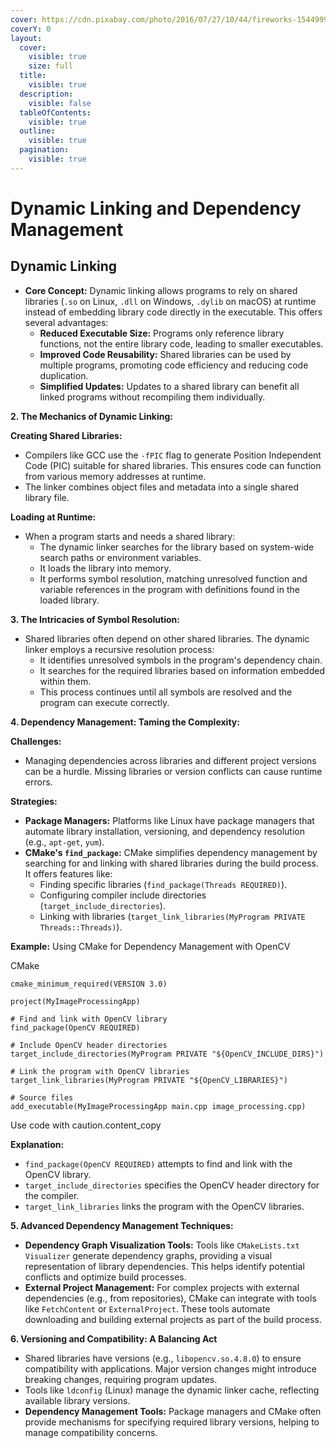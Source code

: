 ```yaml
---
cover: https://cdn.pixabay.com/photo/2016/07/27/10/44/fireworks-1544999_1280.jpg
coverY: 0
layout:
  cover:
    visible: true
    size: full
  title:
    visible: true
  description:
    visible: false
  tableOfContents:
    visible: true
  outline:
    visible: true
  pagination:
    visible: true
---
```


# Dynamic Linking and Dependency Management

## **Dynamic Linking**

* **Core Concept:** Dynamic linking allows programs to rely on shared libraries (`.so` on Linux, `.dll` on Windows, `.dylib` on macOS) at runtime instead of embedding library code directly in the executable. This offers several advantages:
  * **Reduced Executable Size:** Programs only reference library functions, not the entire library code, leading to smaller executables.
  * **Improved Code Reusability:** Shared libraries can be used by multiple programs, promoting code efficiency and reducing code duplication.
  * **Simplified Updates:** Updates to a shared library can benefit all linked programs without recompiling them individually.

**2. The Mechanics of Dynamic Linking:**

**Creating Shared Libraries:**

* Compilers like GCC use the `-fPIC` flag to generate Position Independent Code (PIC) suitable for shared libraries. This ensures code can function from various memory addresses at runtime.
* The linker combines object files and metadata into a single shared library file.

**Loading at Runtime:**

* When a program starts and needs a shared library:
  * The dynamic linker searches for the library based on system-wide search paths or environment variables.
  * It loads the library into memory.
  * It performs symbol resolution, matching unresolved function and variable references in the program with definitions found in the loaded library.

**3. The Intricacies of Symbol Resolution:**

* Shared libraries often depend on other shared libraries. The dynamic linker employs a recursive resolution process:
  * It identifies unresolved symbols in the program's dependency chain.
  * It searches for the required libraries based on information embedded within them.
  * This process continues until all symbols are resolved and the program can execute correctly.

**4. Dependency Management: Taming the Complexity:**

**Challenges:**

* Managing dependencies across libraries and different project versions can be a hurdle. Missing libraries or version conflicts can cause runtime errors.

**Strategies:**

* **Package Managers:** Platforms like Linux have package managers that automate library installation, versioning, and dependency resolution (e.g., `apt-get`, `yum`).
* **CMake's `find_package`:** CMake simplifies dependency management by searching for and linking with shared libraries during the build process. It offers features like:
  * Finding specific libraries (`find_package(Threads REQUIRED)`).
  * Configuring compiler include directories (`target_include_directories`).
  * Linking with libraries (`target_link_libraries(MyProgram PRIVATE Threads::Threads)`).

**Example:** Using CMake for Dependency Management with OpenCV

CMake

```
cmake_minimum_required(VERSION 3.0)

project(MyImageProcessingApp)

# Find and link with OpenCV library
find_package(OpenCV REQUIRED)

# Include OpenCV header directories
target_include_directories(MyProgram PRIVATE "${OpenCV_INCLUDE_DIRS}")

# Link the program with OpenCV libraries
target_link_libraries(MyProgram PRIVATE "${OpenCV_LIBRARIES}")

# Source files
add_executable(MyImageProcessingApp main.cpp image_processing.cpp)
```

Use code with caution.content\_copy

**Explanation:**

* `find_package(OpenCV REQUIRED)` attempts to find and link with the OpenCV library.
* `target_include_directories` specifies the OpenCV header directory for the compiler.
* `target_link_libraries` links the program with the OpenCV libraries.

**5. Advanced Dependency Management Techniques:**

* **Dependency Graph Visualization Tools:** Tools like `CMakeLists.txt Visualizer` generate dependency graphs, providing a visual representation of library dependencies. This helps identify potential conflicts and optimize build processes.
* **External Project Management:** For complex projects with external dependencies (e.g., from repositories), CMake can integrate with tools like `FetchContent` or `ExternalProject`. These tools automate downloading and building external projects as part of the build process.

**6. Versioning and Compatibility: A Balancing Act**

* Shared libraries have versions (e.g., `libopencv.so.4.8.0`) to ensure compatibility with applications. Major version changes might introduce breaking changes, requiring program updates.
* Tools like `ldconfig` (Linux) manage the dynamic linker cache, reflecting available library versions.
* **Dependency Management Tools:** Package managers and CMake often provide mechanisms for specifying required library versions, helping to manage compatibility concerns.
